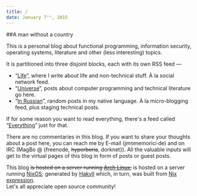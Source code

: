 ```yaml
---
title: /
date: January 7ᵗʰ, 2015
---
```


##A man without a country

This is a personal blog about functional programming, information security, operating systems,
literature and other (less interesting) topics.

It is partitioned into three disjoint blocks, each with its own RSS feed —

 + “[Life](/life.html)”, where I write about life and non-technical stuff. À la social network feed.
 + “[Universe](/universe.html)”, posts about computer programming and technical literature go here.
 + “[In Russian](/ru.html)”, random posts in my native language. À la micro-blogging feed, plus 
   staging technical posts.

If for some reason you want to read everything, there's a feed called “[Everything](/archive.html)” 
just for that.

There are no commentaries in this blog. If you want to share your thoughts about a post here, 
you can reach me by E-mail (jmפmemorici·de) and on IRC (MagBo @ {freenode, ~~hyperboria~~, dorknet}).
All the valuable inputs will get to the virtual pages of this blog in form of posts or guest posts.

This blog ~~is hosted on a server running [Arch Linux](https://www.archlinux.org/);~~
is hosted on a server running [NixOS](http://nixos.org);
generated by [Hakyll](http://jaspervdj.be/hakyll) which, in turn, was 
built from [Nix expression](https://github.com/NixOS/nixpkgs/blob/master/pkgs/development/libraries/haskell/hakyll/default.nix).  
Let's all appreciate open source community!
